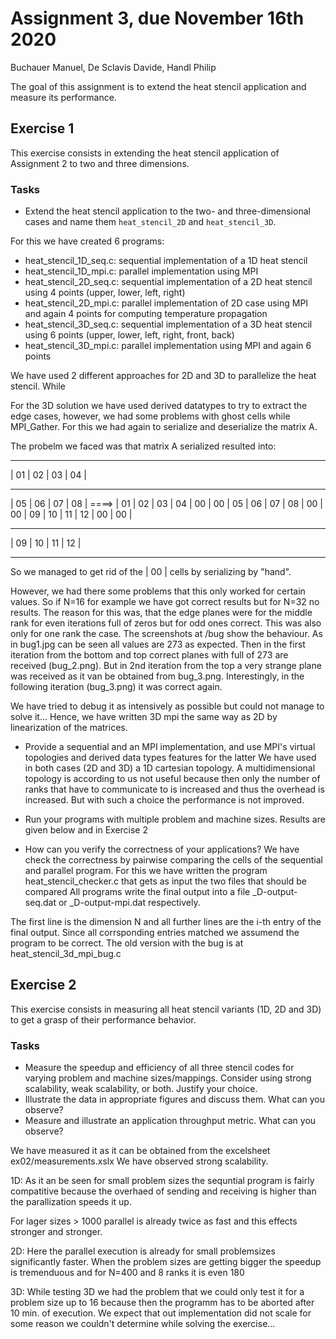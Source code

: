 # Assignment 3, due November 16th 2020
Buchauer Manuel, De Sclavis Davide, Handl Philip 

The goal of this assignment is to extend the heat stencil application and measure its performance.

## Exercise 1

This exercise consists in extending the heat stencil application of Assignment 2 to two and three dimensions.

### Tasks

- Extend the heat stencil application to the two- and three-dimensional cases and name them `heat_stencil_2D` and `heat_stencil_3D`.

For this we have created 6 programs:
* heat_stencil_1D_seq.c: sequential implementation of a 1D heat stencil
* heat_stencil_1D_mpi.c: parallel implementation using MPI
* heat_stencil_2D_seq.c: sequential implementation of a 2D heat stencil using 4 points (upper, lower, left, right) 
* heat_stencil_2D_mpi.c: parallel implementation of 2D case using MPI and again 4 points for computing temperature propagation
* heat_stencil_3D_seq.c: sequential implementation of a 3D heat stencil using 6 points (upper, lower, left, right, front, back)
* heat_stencil_3D_mpi.c: parallel implementation using MPI and again 6 points

We have used 2 different approaches for 2D and 3D to parallelize the heat stencil.
While 

For the 3D solution we have used derived datatypes to try to extract the edge cases, however, we had some problems with ghost cells while MPI_Gather.
For this we had again to serialize and deserialize the matrix A.

The probelm we faced was that matrix A serialized resulted into:
- - - - - - - - - - -
| 01 | 02 | 03 | 04 |
- - - - - - - - - - - 
| 05 | 06 | 07 | 08 |  ====> | 01 | 02 | 03 | 04 | 00 | 00 | 05 | 06 | 07 | 08 | 00 | 00 | 09 | 10 | 11 | 12 | 00 | 00 |
- - - - - - - - - - - 
| 09 | 10 | 11 | 12 |
- - - - - - - - - - -

So we managed to get rid of the | 00 | cells by serializing by "hand".

However, we had there some problems that this only worked for certain values. So if N=16 for example we have got correct results but for
N=32 no results. The reason for this was, that the edge planes were for the middle rank for even iterations full of zeros but for odd ones correct.
This was also only for one rank the case. The screenshots at /bug show the behaviour. As in bug1.jpg can be seen all values are 273 as expected.
Then in the first iteration from the bottom and top correct planes with full of 273 are received (bug_2.png).
But in 2nd iteration from the top a very strange plane was received as it van be obtained from bug_3.png. Interestingly, in the following iteration
(bug_3.png) it was correct again.

We have tried to debug it as intensively as possible but could not manage to solve it...
Hence, we have written 3D mpi the same way as 2D by linearization of the matrices. 

- Provide a sequential and an MPI implementation, and use MPI's virtual topologies and derived data types features for the latter
We have used in both cases (2D and 3D) a 1D cartesian topology. 
A multidimensional topology is according to us not useful because then only the number of ranks that have to communicate to is
increased and thus the overhead is increased. But with such a choice the performance is not improved.

- Run your programs with multiple problem and machine sizes.
Results are given below and in Exercise 2

- How can you verify the correctness of your applications?
We have check the correctness by pairwise comparing the cells of the sequential and parallel program.
For this we have written the program heat_stencil_checker.c that gets as input the two files that should be compared
All programs write the final output into a file _D-output-seq.dat or _D-output-mpi.dat respectively. 

The first line is the dimension N and all further lines are the i-th entry of the final output.
Since all corrsponding entries matched we assumend the program to be correct. 
The old version with the bug is at heat_stencil_3d_mpi_bug.c
## Exercise 2

This exercise consists in measuring all heat stencil variants (1D, 2D and 3D) to get a grasp of their performance behavior.

### Tasks

- Measure the speedup and efficiency of all three stencil codes for varying problem and machine sizes/mappings. Consider using strong scalability, weak scalability, or both. Justify your choice.
- Illustrate the data in appropriate figures and discuss them. What can you observe?
- Measure and illustrate an application throughput metric. What can you observe?

We have measured it as it can be obtained from the excelsheet ex02/measurements.xslx
We have observed strong scalability.

1D:
As it an be seen for small problem sizes the sequntial program is fairly compatitive because the overhaed of sending and receiving is higher than the parallization speeds it up.

For lager sizes > 1000 parallel is already twice as fast and this effects stronger and stronger.

2D:
Here the parallel execution is already for small problemsizes
significantly faster. When the problem sizes are getting bigger the speedup is tremenduous and for N=400 and 8 ranks it is even 180 

3D:
While testing 3D we had the problem that we could only test it for a problem size up to 16 because then the programm has to be aborted after 10 min. of execution. We expect that out implementation did not scale for some reason we couldn't determine while solving the exercise... 
